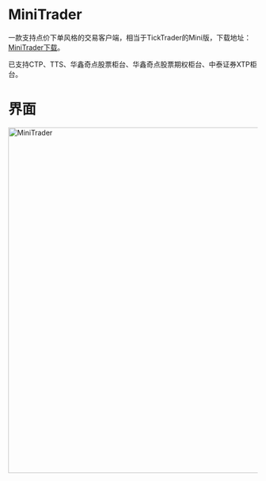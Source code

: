 # MiniTrader
一款支持点价下单风格的交易客户端，相当于TickTrader的Mini版，下载地址：[MiniTrader下载](http://www.openctp.cn/download.html)。

已支持CTP、TTS、华鑫奇点股票柜台、华鑫奇点股票期权柜台、中泰证券XTP柜台。

# 界面
<img width="698" alt="MiniTrader" src="https://github.com/openctp/MiniTrader/assets/83346523/ea63ceda-6923-49ee-9e55-22193c5a5247">
